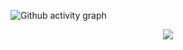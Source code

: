 ![Github activity graph](https://github-readme-activity-graph.cyclic.app/graph?username=MatheusAlvarez&theme=gotham)


<p align="center">
  <img src="https://github-profile-trophy.vercel.app/?username=JhonatanCastor&theme=dracula&row=2&no-bg=true&column=3&margin-w=15&margin-h=15" />
</p>
